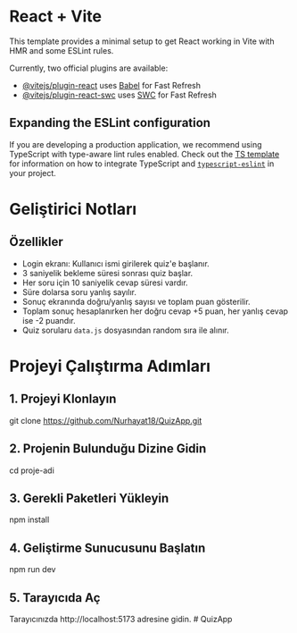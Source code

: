 # React + Vite

This template provides a minimal setup to get React working in Vite with HMR and some ESLint rules.

Currently, two official plugins are available:

- [@vitejs/plugin-react](https://github.com/vitejs/vite-plugin-react/blob/main/packages/plugin-react) uses [Babel](https://babeljs.io/) for Fast Refresh
- [@vitejs/plugin-react-swc](https://github.com/vitejs/vite-plugin-react/blob/main/packages/plugin-react-swc) uses [SWC](https://swc.rs/) for Fast Refresh

## Expanding the ESLint configuration

If you are developing a production application, we recommend using TypeScript with type-aware lint rules enabled. Check out the [TS template](https://github.com/vitejs/vite/tree/main/packages/create-vite/template-react-ts) for information on how to integrate TypeScript and [`typescript-eslint`](https://typescript-eslint.io) in your project.


# Geliştirici Notları

## Özellikler

- Login ekranı: Kullanıcı ismi girilerek quiz'e başlanır.
- 3 saniyelik bekleme süresi sonrası quiz başlar.
- Her soru için 10 saniyelik cevap süresi vardır.
- Süre dolarsa soru yanlış sayılır.
- Sonuç ekranında doğru/yanlış sayısı ve toplam puan gösterilir.
- Toplam sonuç hesaplanırken her doğru cevap +5 puan, her yanlış cevap ise -2 puandır.
- Quiz sorularu `data.js` dosyasından random sıra ile alınır.


# Projeyi Çalıştırma Adımları

## 1. Projeyi Klonlayın
git clone https://github.com/Nurhayat18/QuizApp.git

## 2. Projenin Bulunduğu Dizine Gidin
cd proje-adi

## 3. Gerekli Paketleri Yükleyin
npm install

## 4. Geliştirme Sunucusunu Başlatın
npm run dev

## 5. Tarayıcıda Aç
 Tarayıcınızda http://localhost:5173 adresine gidin.
#   Q u i z A p p 
 
 
